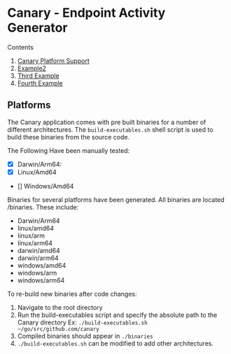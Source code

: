 # Canary - Endpoint Activity Generator


 Contents
1. [Canary Platform Support](#platforms)
2. [Example2](#example2)
3. [Third Example](#third-example)
4. [Fourth Example](#fourth-examplehttpwwwfourthexamplecom)

## Platforms 

The Canary application comes with pre built binaries for a number of different architectures.
The `build-executables.sh` shell script is used to build these binaries from the source code. 

 The Following Have been manually tested: 
  - [x]  Darwin/Arm64: 
  - [x] Linux/Amd64
  - []  Windows/Amd64

Binaries for several platforms have been generated. All binaries are located /binaries. These include:
   * Darwin/Arm64
   * linux/amd64
   * linux/arm
   * linux/arm64
   * darwin/amd64
   * darwin/arm64
   * windows/amd64
   * windows/arm
   * windows/arm64

To re-build new binaries after code changes:

 1. Navigate to the root directory
 2. Run the build-executables script and specify the absolute path to the Canary directory Ex: `./build-executables.sh ~/go/src/github.com/canary`
 3. Compiled binaries should appear in `./binaries`
 4. `./build-executables.sh` can be modified to add other architectures. 


 

  
